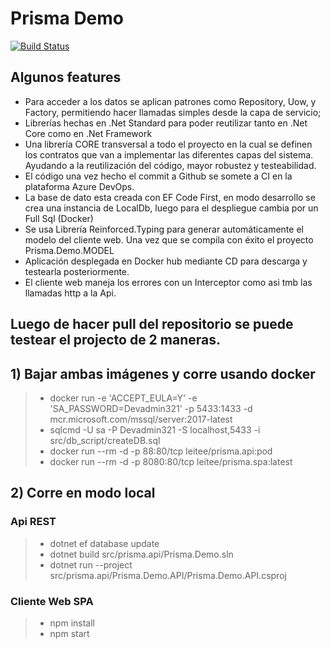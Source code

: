 # Prisma Demo


[![Build Status](https://pandorasistemas.visualstudio.com/PrismaDemo/_apis/build/status/prisma.spa-container-CI?branchName=master)](https://pandorasistemas.visualstudio.com/PrismaDemo/_build/latest?definitionId=10&branchName=master)


## Algunos features

* Para acceder a los datos se aplican patrones como Repository, Uow, y Factory, permitiendo hacer llamadas simples desde la capa de servicio;
* Librerías hechas en .Net Standard para poder reutilizar tanto en .Net Core como en .Net Framework
* Una librería CORE transversal a todo el proyecto en la cual se definen los contratos que van a implementar las diferentes capas del sistema. Ayudando a la reutilización del código, mayor robustez y testeabilidad.
* El código una vez hecho el commit a Github se somete a CI en la plataforma Azure DevOps. 
* La base de dato esta creada con EF Code First, en modo desarrollo se crea una instancia de LocalDb, luego para el despliegue cambia por un Full Sql (Docker)
* Se usa Librería Reinforced.Typing para generar automáticamente el modelo del cliente web. Una vez que se compila con éxito el proyecto Prisma.Demo.MODEL
* Aplicación desplegada en Docker hub mediante CD para descarga y testearla posteriormente. 
* El cliente web maneja los errores con un Interceptor como asi tmb las llamadas http a la Api.

## Luego de hacer pull del repositorio se puede testear el projecto de 2 maneras. 

## 1) Bajar ambas imágenes y corre usando docker

> * docker run -e 'ACCEPT_EULA=Y' -e 'SA_PASSWORD=Devadmin321' -p 5433:1433 -d mcr.microsoft.com/mssql/server:2017-latest
> * sqlcmd -U sa -P Devadmin321 -S localhost,5433 -i src/db_script/createDB.sql
> * docker run --rm -d -p 88:80/tcp leitee/prisma.api:pod
> * docker run --rm -d -p 8080:80/tcp leitee/prisma.spa:latest

## 2) Corre en modo local

### Api REST
> * dotnet ef database update
> * dotnet build src/prisma.api/Prisma.Demo.sln
> * dotnet run --project src/prisma.api/Prisma.Demo.API/Prisma.Demo.API.csproj

### Cliente Web SPA
> * npm install
> * npm start
